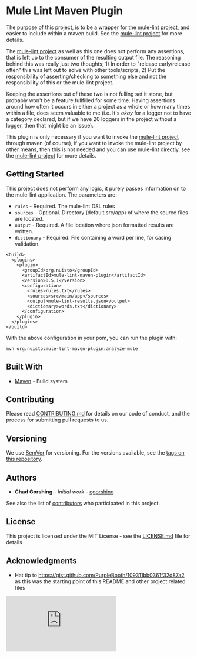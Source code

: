 # Mule Lint Maven Plugin

The purpose of this project, is to be a wrapper for the
[mule-lint project](https://github.com/mule-lint/mule-lint),
and easier to include within a maven build. See the
[mule-lint project](https://github.com/mule-lint/mule-lint) for
more details.

The [mule-lint project](https://github.com/mule-lint/mule-lint) as well as this one does not perform any assertions,
that is left up to the consumer of the resulting output file. The reasoning
behind this was really just two thoughts; 1) In order to "release early/release
often" this was left out to solve with other tools/scripts, 2) Put the
responsibility of asserting/checking to something else and not the
responsibility of this or the mule-lint project.

Keeping the assertions out of these two is not fulling set it stone, but
probably won't be a feature fullfilled for some time. Having assertions around
how often it occurs in either a project as a whole or how many times within a
file, does seem valuable to me (i.e. It's _okay_ for a logger not to have a
category declared, but if we have 20 loggers in the project without a logger, then that
might be an issue).

This plugin is only necessary if you want to invoke the [mule-lint
project](https://github.com/mule-lint/mule-lint)
through maven (of course), if you want to invoke the mule-lint project by other
means, then this is not needed and you can use mule-lint directly, see the
[mule-lint project](https://github.com/mule-lint/mule-lint) for more details.

## Getting Started
This project does not perform any logic, it purely passes information on to the
mule-lint application. The parameters are:
- `rules` - Required. The mule-lint DSL rules
- `sources` - Optional. Directory (default src/app) of where the source files are located.
- `output` - Required. A file location where json formatted results are written.
- `dictionary` - Required. File containing a word per line, for casing validation.

```
<build>
  <plugins>
    <plugin>
      <groupId>org.nuisto</groupId>
      <artifactId>mule-lint-maven-plugin</artifactId>
      <version>0.5.1</version>
      <configuration>
        <rules>rules.txt</rules>
        <sources>src/main/app</sources>
        <output>mule-lint-results.json</output>
        <dictionary>words.txt</dictionary>
      </configuration>
    </plugin>
  </plugins>
</build>
```

With the above configuration in your pom, you can run the plugin with:
```
mvn org.nuisto:mule-lint-maven-plugin:analyze-mule
```

## Built With

* [Maven](https://maven.apache.org/) - Build system

## Contributing

Please read [CONTRIBUTING.md](https://github.com/nuisto/mule-lint-maven-plugin/CONTRIBUTING.md) for details on our code of conduct, and the process for submitting pull requests to us.

## Versioning

We use [SemVer](http://semver.org/) for versioning. For the versions available, see the [tags on this repository](https://github.com/mule-lint/mule-lint-maven-plugin/tags).

## Authors

* **Chad Gorshing** - *Initial work* - [cgorshing](https://gens.io/profile/cgorshing)

See also the list of [contributors](https://github.com/mule-lint/mule-lint-maven-plugin/contributors) who participated in this project.

## License

This project is licensed under the MIT License - see the [LICENSE.md](LICENSE.md) file for details

## Acknowledgments

* Hat tip to https://gist.github.com/PurpleBooth/109311bb0361f32d87a2 as this
  was the starting point of this README and other project related files

[![Analytics](https://beacon-cgorshing.appspot.com/UA-24556575-4/nuisto/mule-lint-maven-plugin/README.md?pixel)](https://github.com/nuisto/mule-lint-maven-plugin/README.md)
